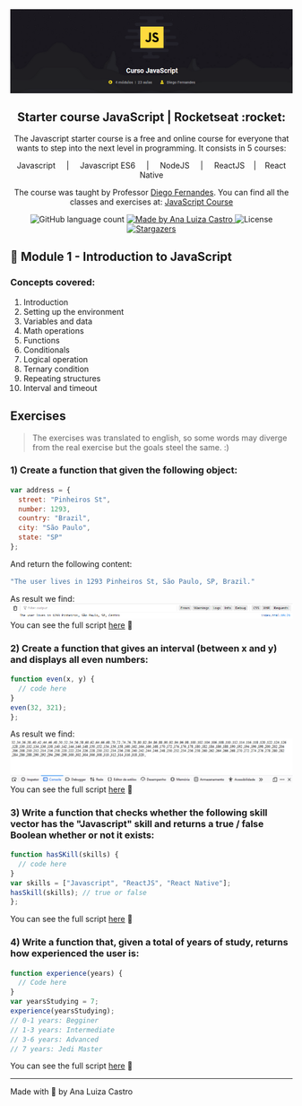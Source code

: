 <img align="center" alt="Header Javascript Course" src="https://raw.githubusercontent.com/analuizacastro/Starter-JavaScript-Rocketseat/master/Header_JS.png" />

<h2 align="center">
  Starter course JavaScript | Rocketseat :rocket:
</h2>

<p align="center">The Javascript starter course is a free and online course for everyone that wants to step into the next level in programming. It consists in 5 courses:</blockquote>

<p align="center"> Javascript &nbsp;&nbsp;&nbsp; | &nbsp;&nbsp;&nbsp; Javascript ES6 &nbsp;&nbsp;&nbsp; | &nbsp;&nbsp;&nbsp; NodeJS &nbsp;&nbsp;&nbsp; | &nbsp;&nbsp;&nbsp; ReactJS  &nbsp;&nbsp;&nbsp;|  &nbsp;&nbsp;&nbsp;React Native</p>

<p align="center">The course was taught by Professor <a href="https://github.com/diego3g">Diego Fernandes</a>. You can find all the classes and exercises at: <a href="https://skylab.rocketseat.com.br/node/curso-java-script/group/introducao-java-script/lesson/introducao-2">JavaScript Course</a></p>

<p align="center">
  <img alt="GitHub language count" src="https://img.shields.io/badge/languages-2-brightgreen">

  <a href="https://www.linkedin.com/in/analuizabarbosacastro/">
    <img alt="Made by Ana Luiza Castro" src="https://img.shields.io/badge/made%20by-Ana%20Luiza%20Castro-brightgreen">
  </a>

  <img alt="License" src="https://img.shields.io/badge/license-MIT-brightgreen">

  <a href="https://github.com/analuizacastro/Starter-JavaScript-Rocketseat/stargazers">
    <img alt="Stargazers" src="https://img.shields.io/github/stars/analuizacastro/Starter-JavaScript-Rocketseat?style=social">
  </a>
</p>

## :apple: Module 1 - Introduction to JavaScript

### Concepts covered:
1) Introduction
2) Setting up the environment
3) Variables and data
4) Math operations
5) Functions
6) Conditionals
7) Logical operation
8) Ternary condition
9) Repeating structures
10) Interval and timeout

## Exercises
> The exercises was translated to english, so some words may diverge from the real exercise but the goals steel the same. :) 
### 1) Create a function that given the following object:
```js
var address = {  
  street: "Pinheiros St",  
  number: 1293,  
  country: "Brazil",  
  city: "São Paulo",  
  state: "SP"
};
```
And return the following content:
```js
"The user lives in 1293 Pinheiros St, São Paulo, SP, Brazil."
```
As result we find:
![Result Exercise 1](https://raw.githubusercontent.com/analuizacastro/Starter-JavaScript-Rocketseat/master/M1_E1.png)
You can see the full script [here]( https://github.com/analuizacastro/Starter-JavaScript-Rocketseat/blob/master/M1E1.html) :crystal_ball:

### 2) Create a function that gives an interval (between x and y) and displays all even numbers:
```js
function even(x, y) {
  // code here
}
even(32, 321);
};
```
As result we find:
![Result Exercise 2](https://github.com/analuizacastro/Starter-JavaScript-Rocketseat/blob/master/M1_E2.png)
You can see the full script [here](https://github.com/analuizacastro/Starter-JavaScript-Rocketseat/blob/master/M1E2.html) :crystal_ball:

### 3) Write a function that checks whether the following skill vector has the "Javascript" skill and returns a true / false Boolean whether or not it exists:
```js
function hasSKill(skills) {
  // code here
}
var skills = ["Javascript", "ReactJS", "React Native"];
hasSkill(skills); // true or false
};
```
You can see the full script [here](https://github.com/analuizacastro/Starter-JavaScript-Rocketseat/blob/master/M1E3.html) :crystal_ball:

### 4) Write a function that, given a total of years of study, returns how experienced the user is:
```js
function experience(years) {
  // Code here
}
var yearsStudying = 7;
experience(yearsStudying);
// 0-1 years: Begginer
// 1-3 years: Intermediate
// 3-6 years: Advanced
// 7 years: Jedi Master
```
You can see the full script [here](https://github.com/analuizacastro/Starter-JavaScript-Rocketseat/blob/master/M1E4.html) :crystal_ball:


---

Made with :yellow_heart: by Ana Luiza Castro

